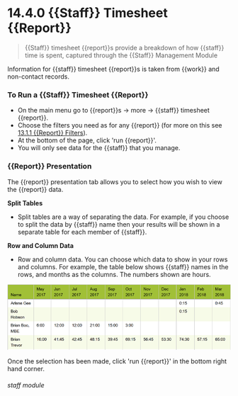 # 14.4.0    {{Staff}} Timesheet {{Report}}

> {{Staff}} timesheet {{report}}s provide a breakdown of how {{staff}} time is spent, captured through the {{Staff}} Management Module 

Information for {{staff}} timesheet {{report}}s is taken from {{work}} and non-contact records. 

### To Run a {{Staff}} Timesheet {{Report}}

- On the main menu go to {{report}}s -> more -> {{staff}} timesheet {{report}}. 
- Choose the filters you need as for any {{report}} (for more on this see [13.1.1 {{Report}} Filters](/help/index/p/13.1.1)).
- At the bottom of the page, click 'run {{report}}'.
- You will only see data for the {{staff}} that you manage.

### {{Report}} Presentation

The {{report}} presentation tab allows you to select how you wish to view the {{report}} data. 

**Split Tables**
- Split tables are a way of separating the data. For example, if you choose to split the data by {{staff}} name then your results will be shown in a separate table for each member of {{staff}}.

**Row and Column Data** 
- Row and column data. You can choose which data to show in your rows and columns. For example, the table below shows {{staff}} names in the rows, and months as the columns. The numbers shown are hours. 

![{{Staff}} Management Module Results](14.4.0a.png)

Once the selection has been made, click 'run {{report}}' in the bottom right hand corner. 


###### staff module

